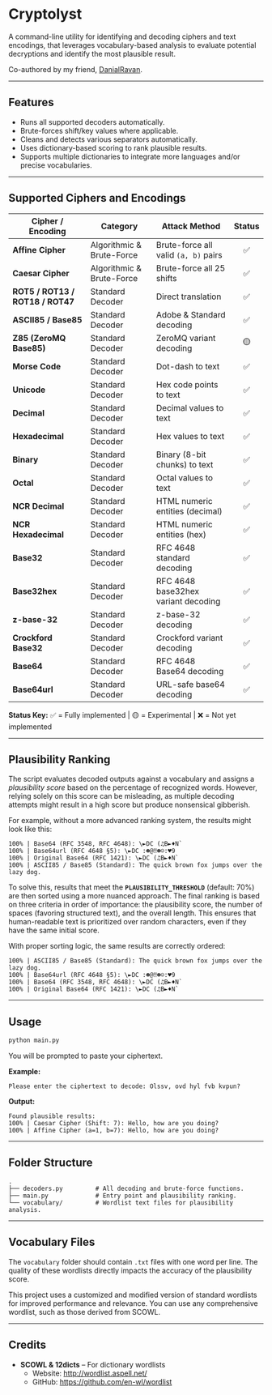 # Cryptolyst

A command-line utility for identifying and decoding ciphers and text encodings, that leverages vocabulary-based analysis to evaluate potential decryptions and identify the most plausible result.

Co-authored by my friend, [DanialRavan](https://github.com/DanialRavan).

---

## Features
- Runs all supported decoders automatically.
- Brute-forces shift/key values where applicable.
- Cleans and detects various separators automatically.
- Uses dictionary-based scoring to rank plausible results.
- Supports multiple dictionaries to integrate more languages and/or precise vocabularies.

---

## Supported Ciphers and Encodings

| Cipher / Encoding | Category | Attack Method | Status |
| ----------------- | -------- | ------------- | :----: |
| **Affine Cipher** | Algorithmic & Brute-Force | Brute-force all valid `(a, b)` pairs | ✅ |
| **Caesar Cipher** | Algorithmic & Brute-Force | Brute-force all 25 shifts | ✅ |
| **ROT5 / ROT13 / ROT18 / ROT47** | Standard Decoder | Direct translation | ✅ |
| **ASCII85 / Base85** | Standard Decoder | Adobe & Standard decoding | ✅ |
| **Z85 (ZeroMQ Base85)** | Standard Decoder | ZeroMQ variant decoding | 🟡 |
| **Morse Code** | Standard Decoder | Dot-dash to text | ✅ |
| **Unicode** | Standard Decoder | Hex code points to text | ✅ |
| **Decimal** | Standard Decoder | Decimal values to text | ✅ |
| **Hexadecimal** | Standard Decoder | Hex values to text | ✅ |
| **Binary** | Standard Decoder | Binary (8-bit chunks) to text | ✅ |
| **Octal** | Standard Decoder | Octal values to text | ✅ |
| **NCR Decimal** | Standard Decoder | HTML numeric entities (decimal) | ✅ |
| **NCR Hexadecimal** | Standard Decoder | HTML numeric entities (hex) | ✅ |
| **Base32**                | Standard Decoder        | RFC 4648 standard decoding           | ✅ |
| **Base32hex**             | Standard Decoder        | RFC 4648 base32hex variant decoding  | ✅ |
| **z-base-32**             | Standard Decoder        | z-base-32 decoding                   | ✅ |
| **Crockford Base32**      | Standard Decoder        | Crockford variant decoding           | ✅ |
| **Base64**                | Standard Decoder        | RFC 4648 Base64 decoding             | ✅ |
| **Base64url**             | Standard Decoder        | URL-safe base64 decoding             | ✅ |

**Status Key:** ✅ = Fully implemented | 🟡 = Experimental | ❌ = Not yet implemented

---

## Plausibility Ranking
The script evaluates decoded outputs against a vocabulary and assigns a *plausibility score* based on the percentage of recognized words. However, relying solely on this score can be misleading, as multiple decoding attempts might result in a high score but produce nonsensical gibberish.

For example, without a more advanced ranking system, the results might look like this:
```
100% | Base64 (RFC 3548, RFC 4648): \►DC (♫B►♦N`
100% | Base64url (RFC 4648 §5): \►DC :☻@‼☻☺:♥9
100% | Original Base64 (RFC 1421): \►DC (♫B►♦N`
100% | ASCII85 / Base85 (Standard): The quick brown fox jumps over the lazy dog.
```

To solve this, results that meet the **`PLAUSIBILITY_THRESHOLD`** (default: 70%) are then sorted using a more nuanced approach. The final ranking is based on three criteria in order of importance: the plausibility score, the number of spaces (favoring structured text), and the overall length. This ensures that human-readable text is prioritized over random characters, even if they have the same initial score.

With proper sorting logic, the same results are correctly ordered:
```
100% | ASCII85 / Base85 (Standard): The quick brown fox jumps over the lazy dog.
100% | Base64url (RFC 4648 §5): \►DC :☻@‼☻☺:♥9
100% | Base64 (RFC 3548, RFC 4648): \►DC (♫B►♦N`
100% | Original Base64 (RFC 1421): \►DC (♫B►♦N`
```

---

## Usage
```bash
python main.py
```
You will be prompted to paste your ciphertext.

**Example:**
```
Please enter the ciphertext to decode: Olssv, ovd hyl fvb kvpun?
```

**Output:**
```
Found plausible results:
100% | Caesar Cipher (Shift: 7): Hello, how are you doing?
100% | Affine Cipher (a=1, b=7): Hello, how are you doing?
```

---

## Folder Structure
```
.
├── decoders.py         # All decoding and brute-force functions.
├── main.py             # Entry point and plausibility ranking.
└── vocabulary/         # Wordlist text files for plausibility analysis.
```

---

## Vocabulary Files
The `vocabulary` folder should contain `.txt` files with one word per line. The quality of these wordlists directly impacts the accuracy of the plausibility score.

This project uses a customized and modified version of standard wordlists for improved performance and relevance. You can use any comprehensive wordlist, such as those derived from SCOWL.

---

## Credits
- **SCOWL & 12dicts** – For dictionary wordlists
  - Website: http://wordlist.aspell.net/
  - GitHub: https://github.com/en-wl/wordlist
